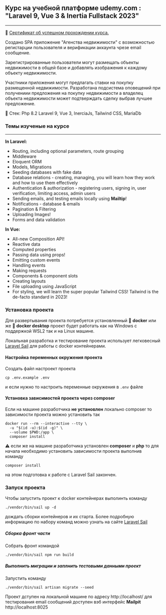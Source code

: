 ## Курс на учебной платформе udemy.com : "Laravel 9, Vue 3 & Inertia Fullstack 2023"

----

🎫 [Сертификат об успешном прохождении курса.](https://www.udemy.com/certificate/UC-005208ce-5326-4bb4-a17b-4f5c3128b280/)

Создано SPA приложение "Агенства недвижимости" с возможностью
регистарции пользователя и верификации аккаунта чрезе
email сообщение.

Зарегистрированные пользователи могут
размещать объекты недвижимости в общей базе и добавлять
изображения к каждому объекту недвижимости.

Участники приложения могут предлагать ставки
на покупку размещенной недвижимости. Разработана подсистема оповещений при получениии
предложения на покупку недвижимости а владелец
объекта недвижимости может подтверждать сделку выбрав лучшее
предложение.

🐘 Стек: Php 8.2 Laravel 9, Vue 3, InerciaJs, Tailwind CSS, MariaDb


### Темы изученые на курсе
____

**In Laravel:**

* Routing, including optional parameters, route grouping
* Middleware
* Eloquent ORM
* Models, Migrations
* Seeding databases with fake data
* Database relations - creating, managing, you will learn how they work and how to use them effectively
* Authentication & authorization - registering users, signing in, user verification, limiting access, admin users
* Sending emails, and testing emails locally using **Mailtip**!
* Notifications - database & emails
* Pagination & Filtering
* Uploading Images!
* Forms and data validation

**In Vue:**

* All-new Composition API!
* Reactive data
* Computed properties
* Passing data using props!
* Emitting custom events
* Handling events
* Making requests
* Components & component slots
* Creating layouts
* File uploading using JavaScript
* For styling, we will learn the super popular Tailwind CSS! Tailwind is the de-facto standard in 2023!

### Установка проекта

Для развертывания проекта потребуется установленный
🐳 **docker** или же 🐋 **docker desktop** проект будет работать
как на Windows с поддержкой WSL2 так и на Linux машине.

Локальная разработка и тестирование проекта использует
легковесный [Laravel Sail](https://laravel.com/docs/9.x/sail)
для работы с docker контейнерами.

#### Настройка переменных окружения проекта

Создать файл настроект проекта

```shell
cp .env.example .env
```

и если нужно то настроить переменные окружения в `.env` файле

#### Установка зависимостей проекта через composer

Если на машине разработчика **не установлен** локально composer
то зависимости проекта можно установить так

```shell
docker run --rm --interactive --tty \
  -u "$(id -u):$(id -g)" \
  --volume $PWD:/app \
  composer install
```

⚠ если же на машине разработчика установлен **composer** и **php**
то для начала необходимо установить зависимости
проекта выполнив команду

```shell
composer install
```

на этом подготовка к работе с Laravel Sail закончен.

### Запуск проекта

Чтобы запустить проект к docker контейнерах выполинть команду

```shell
./vendor/bin/sail up -d
```

дождать сборки контейнеров и их старта. Более подробную информацию
по набору команд можно узнать на сайте
[Laravel Sail](https://laravel.com/docs/9.x/sail)

##### Сборка фронт части

Собрать фронт командой

```shell
./vendor/bin/sail npm run build
```

##### Выполнить миграции и заплнить тестовыми данными проект

Запустить команду
```shell
./vendor/bin/sail artisan migrate --seed
```

Проект дступен на локальной машине по адресу
http://localhost/
для тестирования email сообщений доступен вэб интерфейс
**Mailpit** http://localhost:8025
